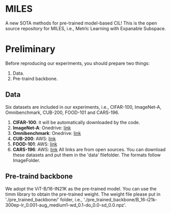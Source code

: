 # MILES
A new SOTA methods for pre-trained model-based CIL! This is the open source repository for MILES, i.e., MetrIc Learning with Expanable Subspace.
# Preliminary
Before reproducing our experiments, you should prepare two things:
1. Data.
2. Pre-traind backbone.
## Data
Six datasets are included in our experiments, i.e., CIFAR-100, ImageNet-A, Omnibenchmark, CUB-200, FOOD-101 and CARS-196.
1. **CIFAR-100**: it will be automatically downloaded by the code.
2. **ImageNet-A**: Onedrive: [link](https://entuedu-my.sharepoint.com/personal/n2207876b_e_ntu_edu_sg/_layouts/15/onedrive.aspx?id=%2Fpersonal%2Fn2207876b%5Fe%5Fntu%5Fedu%5Fsg%2FDocuments%2FRevisitingCIL%2Fina%2Ezip&parent=%2Fpersonal%2Fn2207876b%5Fe%5Fntu%5Fedu%5Fsg%2FDocuments%2FRevisitingCIL&ga=1)
3. **Omnibenchmark**: Onedrive: [link](https://entuedu-my.sharepoint.com/personal/n2207876b_e_ntu_edu_sg/_layouts/15/onedrive.aspx?id=%2Fpersonal%2Fn2207876b%5Fe%5Fntu%5Fedu%5Fsg%2FDocuments%2FRevisitingCIL%2Fomnibenchmark%2Ezip&parent=%2Fpersonal%2Fn2207876b%5Fe%5Fntu%5Fedu%5Fsg%2FDocuments%2FRevisitingCIL&ga=1)
4. **CUB-200**: AWS: [link](https://s3.amazonaws.com/fast-ai-imageclas/CUB_200_2011.tgz)
5. **FOOD-101**: AWS: [link](https://s3.amazonaws.com/fast-ai-imageclas/food-101.tgz)
6. **CARS-196**: AWS: [link](https://s3.amazonaws.com/fast-ai-imageclas/stanford-cars.tgz)
All links are from open sources. You can download these datasets and put them in the 'data' filefolder. The formats follow ImageFolder.
## Pre-traind backbone
We adopt the ViT-B/16-IN21K as the pre-trained model. You can use the timm library to obtain the pre-trained weight. The weight file please put in './pre_trained_backbone/' folder, i.e., './pre_trained_backbone/B_16-i21k-300ep-lr_0.001-aug_medium1-wd_0.1-do_0.0-sd_0.0.npz'.

